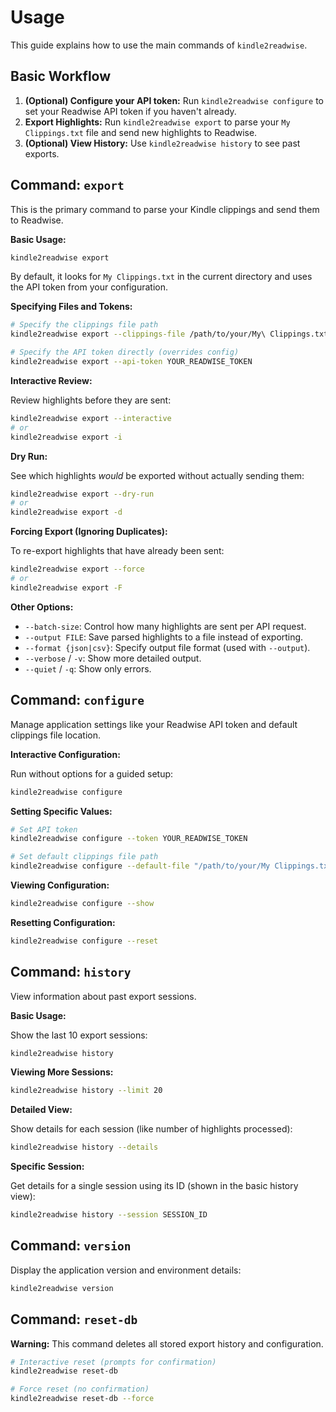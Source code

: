 # Usage

This guide explains how to use the main commands of `kindle2readwise`.

## Basic Workflow

1.  **(Optional) Configure your API token:** Run `kindle2readwise configure` to set your Readwise API token if you haven't already.
2.  **Export Highlights:** Run `kindle2readwise export` to parse your `My Clippings.txt` file and send new highlights to Readwise.
3.  **(Optional) View History:** Use `kindle2readwise history` to see past exports.

## Command: `export`

This is the primary command to parse your Kindle clippings and send them to Readwise.

**Basic Usage:**

```bash
kindle2readwise export
```

By default, it looks for `My Clippings.txt` in the current directory and uses the API token from your configuration.

**Specifying Files and Tokens:**

```bash
# Specify the clippings file path
kindle2readwise export --clippings-file /path/to/your/My\ Clippings.txt

# Specify the API token directly (overrides config)
kindle2readwise export --api-token YOUR_READWISE_TOKEN
```

**Interactive Review:**

Review highlights before they are sent:

```bash
kindle2readwise export --interactive
# or
kindle2readwise export -i
```

**Dry Run:**

See which highlights *would* be exported without actually sending them:

```bash
kindle2readwise export --dry-run
# or
kindle2readwise export -d
```

**Forcing Export (Ignoring Duplicates):**

To re-export highlights that have already been sent:

```bash
kindle2readwise export --force
# or
kindle2readwise export -F
```

**Other Options:**

- `--batch-size`: Control how many highlights are sent per API request.
- `--output FILE`: Save parsed highlights to a file instead of exporting.
- `--format {json|csv}`: Specify output file format (used with `--output`).
- `--verbose` / `-v`: Show more detailed output.
- `--quiet` / `-q`: Show only errors.

## Command: `configure`

Manage application settings like your Readwise API token and default clippings file location.

**Interactive Configuration:**

Run without options for a guided setup:

```bash
kindle2readwise configure
```

**Setting Specific Values:**

```bash
# Set API token
kindle2readwise configure --token YOUR_READWISE_TOKEN

# Set default clippings file path
kindle2readwise configure --default-file "/path/to/your/My Clippings.txt"
```

**Viewing Configuration:**

```bash
kindle2readwise configure --show
```

**Resetting Configuration:**

```bash
kindle2readwise configure --reset
```

## Command: `history`

View information about past export sessions.

**Basic Usage:**

Show the last 10 export sessions:

```bash
kindle2readwise history
```

**Viewing More Sessions:**

```bash
kindle2readwise history --limit 20
```

**Detailed View:**

Show details for each session (like number of highlights processed):

```bash
kindle2readwise history --details
```

**Specific Session:**

Get details for a single session using its ID (shown in the basic history view):

```bash
kindle2readwise history --session SESSION_ID
```

## Command: `version`

Display the application version and environment details:

```bash
kindle2readwise version
```

## Command: `reset-db`

**Warning:** This command deletes all stored export history and configuration.

```bash
# Interactive reset (prompts for confirmation)
kindle2readwise reset-db

# Force reset (no confirmation)
kindle2readwise reset-db --force
```
